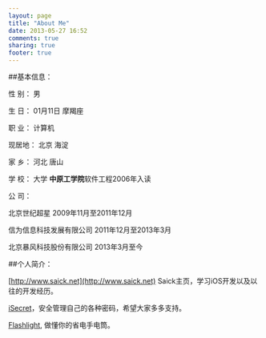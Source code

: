 ```yaml
---
layout: page
title: "About Me"
date: 2013-05-27 16:52
comments: true
sharing: true
footer: true
---
```


##基本信息：

性   别：	男

生   日：	01月11日 摩羯座

职   业：	计算机

现居地：		北京 海淀

家   乡：	河北 唐山

学   校：	大学	**中原工学院**软件工程2006年入读

公   司：	

北京世纪超星  2009年11月至2011年12月

信为信息科技发展有限公司  2011年12月至2013年3月

北京暴风科技股份有限公司  2013年3月至今

##个人简介：

[http://www.saick.net](http://www.saick.net) Saick主页，学习iOS开发以及以往的开发经历。

[iSecret](http://www.saick.net/apps/iSecret/info.html)，安全管理自己的各种密码，希望大家多多支持。    

[Flashlight](http://www.saick.net/apps/Flashlight/info.html),  做懂你的省电手电筒。

